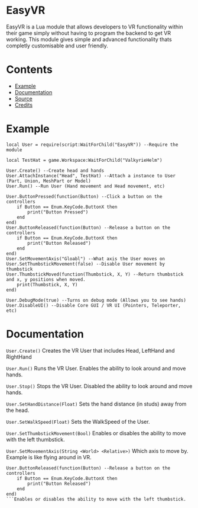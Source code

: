 # EasyVR

EasyVR is a Lua module that allows developers to VR functionality within their game simply without having to program the backend to get VR working. This module gives simple and advanced functionality thats completly customisable and user friendly.

# Contents
* [Example](#Example)
* [Documentation](#Documentation)
* [Source](#Source)
* [Credits](#Credits)

# Example

```
local User = require(script:WaitForChild("EasyVR")) --Require the module

local TestHat = game.Workspace:WaitForChild("ValkyrieHelm")

User.Create() --Create head and hands
User.AttachInstance("Head", TestHat) --Attach a instance to User (Part, Union, MeshPart or Model)
User.Run() --Run User (Hand movement and Head movement, etc)

User.ButtonPressed(function(Button) --Click a button on the controllers
	if Button == Enum.KeyCode.ButtonX then
		print("Button Pressed")
	end
end)
User.ButtonReleased(function(Button) --Release a button on the controllers
	if Button == Enum.KeyCode.ButtonX then
		print("Button Released")
	end
end)
User.SetMovementAxis("Gloabl") --What axis the User moves on
User.SetThumbstickMovement(false) --Disable User movement by thumbstick
User.ThumbstickMoved(function(Thumbstick, X, Y) --Return thumbstick and x, y positions when moved.
	print(Thumbstick, X, Y)
end)

User.DebugMode(true) --Turns on debug mode (Allows you to see hands)
User.DisableUI() --Disable Core GUI / VR UI (Pointers, Teleporter, etc)
```

# Documentation

```User.Create()``` Creates the VR User that includes Head, LeftHand and RightHand

```User.Run()``` Runs the VR User. Enables the ability to look around and move hands.

```User.Stop()``` Stops the VR User. Disabled the ability to look around and move hands.


```User.SetHandDistance(Float)``` Sets the hand distance (in studs) away from the head.

```User.SetWalkSpeed(Float)``` Sets the WalkSpeed of the User.

```User.SetThumbstickMovement(Bool)``` Enables or disables the ability to move with the left thumbstick.

```User.SetMovementAxis(String <World> <Relative>)``` Which axis to move by. Example <World> is like flying around in VR.
	
```
User.ButtonReleased(function(Button) --Release a button on the controllers
	if Button == Enum.KeyCode.ButtonX then
		print("Button Released")
	end
end)
```Enables or disables the ability to move with the left thumbstick.
